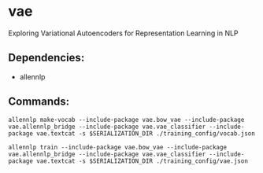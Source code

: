 # vae
Exploring Variational Autoencoders for Representation Learning in NLP

## Dependencies:

* allennlp


## Commands:

```allennlp make-vocab --include-package vae.bow_vae --include-package vae.allennlp_bridge --include-package vae.vae_classifier --include-package vae.textcat -s $SERIALIZATION_DIR ./training_config/vocab.json```

```allennlp train --include-package vae.bow_vae --include-package vae.allennlp_bridge --include-package vae.vae_classifier --include-package vae.textcat -s $SERIALIZATION_DIR ./training_config/vae.json```